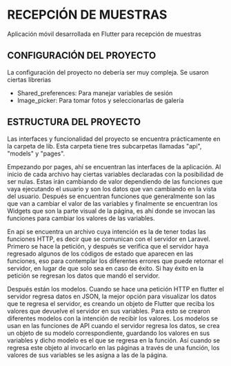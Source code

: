 # RECEPCIÓN DE MUESTRAS

Aplicación móvil desarrollada en Flutter para recepción de muestras

## CONFIGURACIÓN DEL PROYECTO

La configuración del proyecto no debería ser muy compleja. Se usaron ciertas librerias

- Shared_preferences: Para manejar variables de sesión
- Image_picker: Para tomar fotos y seleccionarlas de galería

## ESTRUCTURA DEL PROYECTO

Las interfaces y funcionalidad del proyecto se encuentra prácticamente en la carpeta de lib. Esta
carpeta tiene tres subcarpetas llamadas "api", "models" y "pages".

Empezando por pages, ahí se encuentran las interfaces de la aplicación. Al inicio de cada archivo 
hay ciertas variables declaradas con la posibilidad de ser nulas. Estas irán cambiando de valor 
dependiendo de las funciones que vaya ejecutando el usuario y son los datos que van cambiando en la
vista del usuario. Después se encuentran funciones que generalmente son las que van a cambiar el
valor de las variables y finalmente se encuentran los Widgets que son la parte visual de la página,
es ahí donde se invocan las funciones para cambiar los valores de las variables.

En api se encuentra un archivo cuya intención es la de tener todas las funciones HTTP, es decir que 
se comunican con el servidor en Laravel. Primero se hace la petición, y después se verifica que el 
servidor haya regresado algunos de los códigos de estado que aparecen en las funciones, eso para 
contemplar los diferentes errores que puede retornar el servidor, en lugar de que solo sea en caso 
de éxito. Si hay éxito en la petición se regresan los datos que mandó el servidor.

Después están los modelos. Cuando se hace una petición HTTP en flutter el servidor regresa datos en
JSON, la mejor opción para visualizar los datos que te regresa el servidor, es creando un objeto de 
Flutter que reciba los valores que devuelve el servidor en sus variables. Para esto se crearon 
diferentes modelos con la intención de recibir los valores. Los modelos se usan en las funciones
de API cuando el servidor regresa los datos, se crea un objeto de su modelo correspondiente,
guardando los valores en sus variables y dicho modelo es el que se regresa en la función. Así
cuando se regresa este objeto al invocarlo en las páginas a través de una función, los valores de
sus variables se les asigna a las de la página.